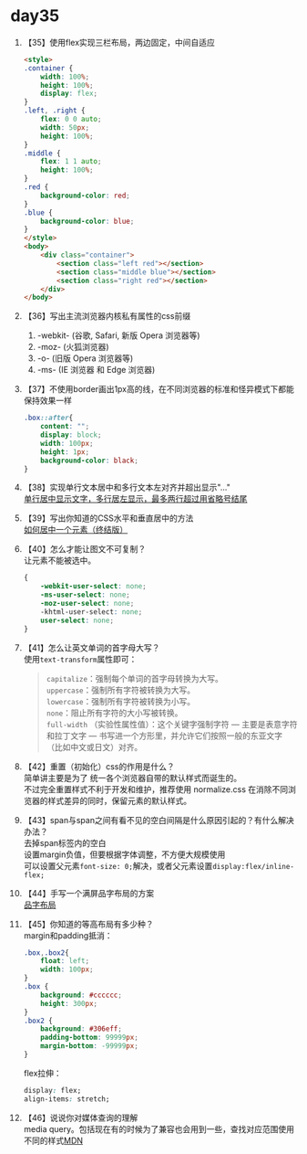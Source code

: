 # day35

1. 【35】使用flex实现三栏布局，两边固定，中间自适应

    ```html
    <style>
    .container {
        width: 100%;
        height: 100%;
        display: flex;
    }
    .left, .right {
        flex: 0 0 auto;
        width: 50px;
        height: 100%;
    }
    .middle {
        flex: 1 1 auto;
        height: 100%;
    }
    .red {
        background-color: red;
    }
    .blue {
        background-color: blue;
    }
    </style>
    <body>
        <div class="container">
            <section class="left red"></section>
            <section class="middle blue"></section>
            <section class="right red"></section>
        </div>
    </body>
    ```

2. 【36】写出主流浏览器内核私有属性的css前缀  
    1. -webkit- (谷歌, Safari, 新版 Opera 浏览器等)
    2. -moz- (火狐浏览器)
    3. -o- (旧版 Opera 浏览器等)
    4. -ms- (IE 浏览器 和 Edge 浏览器)

3. 【37】不使用border画出1px高的线，在不同浏览器的标准和怪异模式下都能保持效果一样  

    ```css
    .box::after{
        content: "";
        display: block;
        width: 100px;
        height: 1px;
        background-color: black;
    }
    ```

4. 【38】实现单行文本居中和多行文本左对齐并超出显示"..."  
    [单行居中显示文字，多行居左显示，最多两行超过用省略号结尾](https://github.com/chokcoco/iCSS/issues/50)

5. 【39】写出你知道的CSS水平和垂直居中的方法  
    [如何居中一个元素（终结版）](https://juejin.im/post/5bc3eb8bf265da0a8a6ad1ce#comment)

6. 【40】怎么才能让图文不可复制？  
    让元素不能被选中。

    ```css
    {
        -webkit-user-select: none;
        -ms-user-select: none;
        -moz-user-select: none;
        -khtml-user-select: none;
        user-select: none;
    }
    ```

7. 【41】怎么让英文单词的首字母大写？  
    使用`text-transform`属性即可：  
    >    `capitalize`：强制每个单词的首字母转换为大写。  
    >    `uppercase`：强制所有字符被转换为大写。  
    >    `lowercase`：强制所有字符被转换为小写。  
    >    `none`：阻止所有字符的大小写被转换。  
    >    `full-width` （实验性属性值）：这个关键字强制字符 — 主要是表意字符和拉丁文字 — 书写进一个方形里，并允许它们按照一般的东亚文字（比如中文或日文）对齐。

8. 【42】重置（初始化）css的作用是什么？  
    简单讲主要是为了 统一各个浏览器自带的默认样式而诞生的。  
    不过完全重置样式不利于开发和维护，推荐使用 normalize.css 在消除不同浏览器的样式差异的同时，保留元素的默认样式。

9. 【43】span与span之间有看不见的空白间隔是什么原因引起的？有什么解决办法？  
    去掉span标签内的空白  
    设置margin负值，但要根据字体调整，不方便大规模使用  
    可以设置父元素`font-size: 0;`解决，或者父元素设置`display:flex/inline-flex;`

10. 【44】手写一个满屏品字布局的方案  
    [品字布局](https://github.com/haizlin/fe-interview/issues/166)

11. 【45】你知道的等高布局有多少种？  
    margin和padding抵消：

    ```css
    .box,.box2{
        float: left;
        width: 100px;
    }
    .box {
        background: #cccccc;
        height: 300px;
    }
    .box2 {
        background: #306eff;
        padding-bottom: 99999px;
        margin-bottom: -99999px;
    }
    ```

    flex拉伸：

    ```css
    display: flex;
    align-items: stretch;
    ```

12. 【46】说说你对媒体查询的理解  
    media query。包括现在有的时候为了兼容也会用到一些，查找对应范围使用不同的样式[MDN](https://developer.mozilla.org/zh-CN/docs/Web/Guide/CSS/Media_queries)
